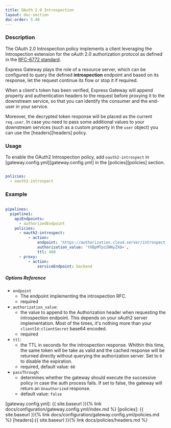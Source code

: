 ```yaml
---
title: OAuth 2.0 Introspection
layout: doc-section
doc-order: 5.40
---
```


### Description

The OAuth 2.0 Introspection policy implements a client leveraging the Introspection extension for the oAuth 2.0
authorization protocol as defined in the [RFC-6772 standard][rfc-6772-standard].

Express Gateway plays the role of a resource server, which can be configured to query the defined **introspection**
endpoint and based on its response, let the request continue its flow or stop it if required.

When a client's token has been verified, Express Gateway will append property and authentication headers to
the request before proxying it to the downstream service, so that you can identify the consumer and the end-user in
your service.

Moreover, the decrypted token response will be placed as the current `req.user`. In case you need to pass some additional
values to your downstream services (such as a custom property in the `user` object) you can use the [headers][headers] policy.

### Usage

To enable the OAuth2 Introspection policy, add `oauth2-introspect` in [gateway.config.yml][gateway.config.yml] in the
[policies][policies] section.

```yaml

policies:
  - oauth2-introspect
```

### Example

```yaml

pipelines:
  pipeline1:
    apiEndpoints:
      - authorizedEndpoint
    policies:
      - oauth2-introspect:
          - action:
              endpoint: 'https://authorization.cloud.server/introspect'
              authorization_value: 'YXBpMTpzZWNyZXQ=',
              ttl: 400
      - proxy:
          - action:
              serviceEndpoint: backend
```

##### Options Reference

* `endpoint`
  - The endpoint implementing the introspection RFC.
  - required
* `authorization_value`:
  - the value to append to the Authorization header when requesting the introspection endpoint. This depends on your oAuth2
    server implementation. Most of the times, it's nothing more than your `clientId:clientSecret` base64 encoded.
  - required
* `ttl`:
  - the TTL in seconds for the introspection response. Whithin this time, the same token will be take as valid and the
    cached response will be returned directly without querying the authorization server. Set to `0` to disable the expiration.
  - required, default value: `60`
* `passThrough`:
  - determines whether the gateway should execute the successive policy in case the auth process fails. If set to false,
    the gateway will return an `Unauthorized` response.
  - default value: `false`

[rfc-6772-standard]: https://tools.ietf.org/html/rfc7662
[gateway.config.yml]: {{ site.baseurl }}{% link docs/configuration/gateway.config.yml/index.md %}
[policies]: {{ site.baseurl }}{% link docs/configuration/gateway.config.yml/policies.md %}
[headers]:{{ site.baseurl }}{% link docs/policies/headers.md %}
